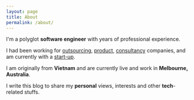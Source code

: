 ```yaml
---
layout: page
title: About
permalink: /about/
---
```


I'm a polyglot <strong>software engineer</strong> with years of professional experience.

I had been working for 
<a href="https://www.citigo.com.vn/" target="_blank">outsourcing</a>,
<a href="https://acer.org" target="_blank">product</a>,
<a href="https://dius.com.au" target="_blank">consultancy</a> companies, and am currently with a <a href="https://pay.com.au" target="_blank">start-up</a>.

I am originally from <strong>Vietnam</strong> and are currently live and work in <strong>Melbourne, Australia</strong>. 

I write this blog to share my <strong>personal</strong> views, interests and other <strong>tech</strong>-related stuffs.
